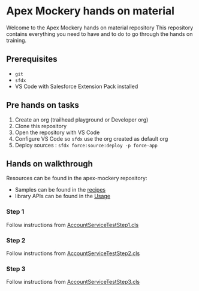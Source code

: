# Apex Mockery hands on material

Welcome to the Apex Mockery hands on material repository
This repository contains everything you need to have and to do to go through the hands on training.

## Prerequisites

- `git`
- `sfdx`
- VS Code with Salesforce Extension Pack installed

## Pre hands on tasks

1. Create an org (trailhead playground or Developer org)
2. Clone this repository
3. Open the repository with VS Code
4. Configure VS Code so `sfdx` use the org created as default org
5. Deploy sources : `sfdx force:source:deploy -p force-app`

## Hands on walkthrough

Resources can be found in the apex-mockery repository:
- Samples can be found in the [recipes](https://github.com/salesforce/apex-mockery#recipes)
- library APIs can be found in the [Usage](https://github.com/salesforce/apex-mockery#usage)

### Step 1 

Follow instructions from [AccountServiceTestStep1.cls](/force-app/test/default/classes/AccountServiceTestStep1.cls)

### Step 2

Follow instructions from [AccountServiceTestStep2.cls](/force-app/test/default/classes/AccountServiceTestStep2.cls)

### Step 3

Follow instructions from [AccountServiceTestStep3.cls](/force-app/test/default/classes/AccountServiceTestStep3.cls)




